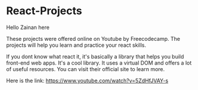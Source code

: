 # React-Projects


Hello Zainan here

These projects were offered online on Youtube by Freecodecamp. The projects will help you learn and practice your react skills.

If you dont know what react it, it's basically a library that helps you build front-end web apps. It's a cool library. It uses a virtual DOM and offers a lot of useful resources. 
You can visit their official site to learn more.

Here is the link:
https://www.youtube.com/watch?v=5ZdHfJVAY-s
